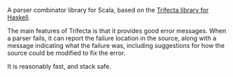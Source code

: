 A parser combinator library for Scala, based on the [Trifecta library for Haskell](http://hackage.haskell.org/package/trifecta).

The main features of Trifecta is that it provides good error messages. When a parser fails, it can report the failure location in the source, along with a message indicating what the failure was, including suggestions for how the source could be modified to fix the error.

It is reasonably fast, and stack safe.
